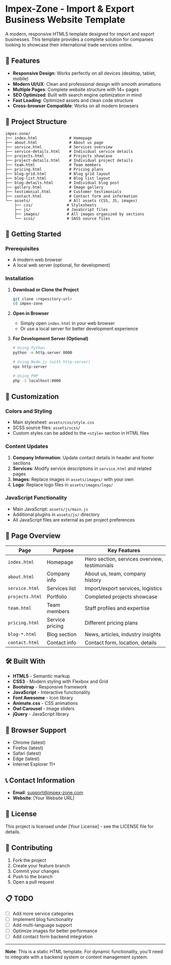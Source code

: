 # Impex-Zone - Import & Export Business Website Template

A modern, responsive HTML5 template designed for import and export businesses. This template provides a complete solution for companies looking to showcase their international trade services online.

## 🌟 Features

- **Responsive Design**: Works perfectly on all devices (desktop, tablet, mobile)
- **Modern UI/UX**: Clean and professional design with smooth animations
- **Multiple Pages**: Complete website structure with 14+ pages
- **SEO Optimized**: Built with search engine optimization in mind
- **Fast Loading**: Optimized assets and clean code structure
- **Cross-browser Compatible**: Works on all modern browsers

## 📁 Project Structure

```
impex-zone/
├── index.html              # Homepage
├── about.html              # About us page
├── service.html            # Services overview
├── service-details.html    # Individual service details
├── projects.html           # Projects showcase
├── project-details.html    # Individual project details
├── team.html               # Team members
├── pricing.html            # Pricing plans
├── blog-grid.html          # Blog grid layout
├── blog-list.html          # Blog list layout
├── blog-details.html       # Individual blog post
├── gallery.html            # Image gallery
├── testimonial.html        # Customer testimonials
├── contact.html            # Contact form and information
└── assets/                 # All assets (CSS, JS, images)
    ├── css/               # Stylesheets
    ├── js/                # JavaScript files
    ├── images/            # All images organized by sections
    └── scss/              # SASS source files
```

## 🚀 Getting Started

### Prerequisites
- A modern web browser
- A local web server (optional, for development)

### Installation

1. **Download or Clone the Project**
   ```bash
   git clone <repository-url>
   cd impex-zone
   ```

2. **Open in Browser**
   - Simply open `index.html` in your web browser
   - Or use a local server for better development experience

3. **For Development Server (Optional)**
   ```bash
   # Using Python
   python -m http.server 8000
   
   # Using Node.js (with http-server)
   npx http-server
   
   # Using PHP
   php -S localhost:8000
   ```

## 🎨 Customization

### Colors and Styling
- Main stylesheet: `assets/css/style.css`
- SCSS source files: `assets/scss/`
- Custom styles can be added to the `<style>` section in HTML files

### Content Updates
1. **Company Information**: Update contact details in header and footer sections
2. **Services**: Modify service descriptions in `service.html` and related pages
3. **Images**: Replace images in `assets/images/` with your own
4. **Logo**: Replace logo files in `assets/images/logo/`

### JavaScript Functionality
- Main JavaScript: `assets/js/main.js`
- Additional plugins in `assets/js/` directory
- All JavaScript files are external as per project preferences

## 📄 Page Overview

| Page | Purpose | Key Features |
|------|---------|--------------|
| `index.html` | Homepage | Hero section, services overview, testimonials |
| `about.html` | Company info | About us, team, company history |
| `service.html` | Services list | Import/export services, logistics |
| `projects.html` | Portfolio | Completed projects showcase |
| `team.html` | Team members | Staff profiles and expertise |
| `pricing.html` | Service pricing | Different pricing plans |
| `blog-*.html` | Blog section | News, articles, industry insights |
| `contact.html` | Contact info | Contact form, location, details |

## 🛠️ Built With

- **HTML5** - Semantic markup
- **CSS3** - Modern styling with Flexbox and Grid
- **Bootstrap** - Responsive framework
- **JavaScript** - Interactive functionality
- **Font Awesome** - Icon library
- **Animate.css** - CSS animations
- **Owl Carousel** - Image sliders
- **jQuery** - JavaScript library

## 📱 Browser Support

- Chrome (latest)
- Firefox (latest)
- Safari (latest)
- Edge (latest)
- Internet Explorer 11+

## 📞 Contact Information

- **Email**: support@impex-zone.com
- **Website**: [Your Website URL]

## 📄 License

This project is licensed under [Your License] - see the LICENSE file for details.

## 🤝 Contributing

1. Fork the project
2. Create your feature branch
3. Commit your changes
4. Push to the branch
5. Open a pull request

## 📋 TODO

- [ ] Add more service categories
- [ ] Implement blog functionality
- [ ] Add multi-language support
- [ ] Optimize images for better performance
- [ ] Add contact form backend integration

---

**Note**: This is a static HTML template. For dynamic functionality, you'll need to integrate with a backend system or content management system.
